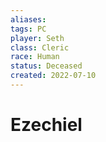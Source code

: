 ```yaml
---
aliases: 
tags: PC
player: Seth
class: Cleric
race: Human
status: Deceased
created: 2022-07-10
---
```

# Ezechiel
